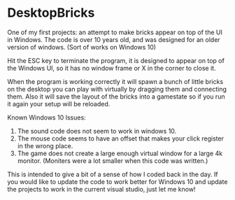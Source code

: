 # DesktopBricks
One of my first projects: an attempt to make bricks appear on top of the UI in Windows. The code is over 10 years old, and was designed for an older version of windows. (Sort of works on Windows 10)

Hit the ESC key to terminate the program, it is designed to appear on top of the Windows UI, so it has no window frame or X in the corner to close it.

When the program is working correctly it will spawn a bunch of little bricks on the desktop you can play with virtually by dragging them and connecting them. Also it will save the layout of the bricks into a gamestate so if you run it again your setup will be reloaded. 

Known Windows 10 Issues: 
1) The sound code does not seem to work in windows 10.
2) The mouse code seems to have an offset that makes your click register in the wrong place.
3) The game does not create a large enough virtual window for a large 4k monitor. (Moniters were a lot smaller when this code was written.)

This is intended to give a bit of a sense of how I coded back in the day. If you would like to update the code to work better for Windows 10 and update the projects to work in the current visual studio, just let me know!
